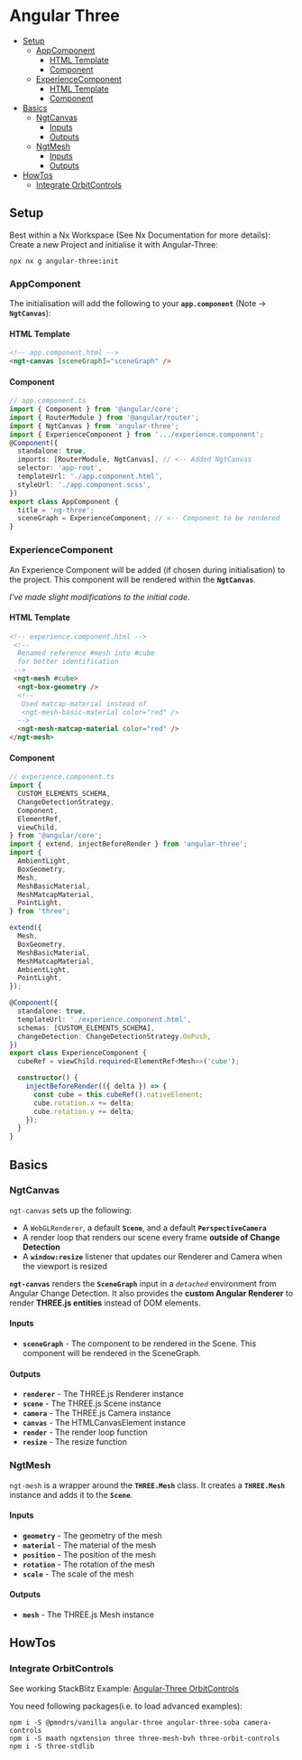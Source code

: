 # Angular Three

<!-- @import "[TOC]" {cmd="toc" depthFrom=2 depthTo=6 orderedList=false} -->

<!-- code_chunk_output -->

- [Setup](#setup)
  - [AppComponent](#appcomponent)
    - [HTML Template](#html-template)
    - [Component](#component)
  - [ExperienceComponent](#experiencecomponent)
    - [HTML Template](#html-template-1)
    - [Component](#component-1)
- [Basics](#basics)
  - [NgtCanvas](#ngtcanvas)
    - [Inputs](#inputs)
    - [Outputs](#outputs)
  - [NgtMesh](#ngtmesh)
    - [Inputs](#inputs-1)
    - [Outputs](#outputs-1)
- [HowTos](#howtos)
  - [Integrate OrbitControls](#integrate-orbitcontrols)

<!-- /code_chunk_output -->

## Setup

Best within a Nx Workspace (See Nx Documentation for more details): Create a new Project and initialise it with Angular-Three:

```shell
npx nx g angular-three:init
```

### AppComponent

The initialisation will add the following to your **`app.component`** (Note &rarr; **`NgtCanvas`**):

#### HTML Template

```html
<!-- app.component.html -->
<ngt-canvas [sceneGraph]="sceneGraph" />
```

#### Component

```ts
// app.component.ts
import { Component } from '@angular/core';
import { RouterModule } from '@angular/router';
import { NgtCanvas } from 'angular-three';
import { ExperienceComponent } from '.../experience.component';
@Component({
  standalone: true,
  imports: [RouterModule, NgtCanvas], // <-- Added NgtCanvas
  selector: 'app-root',
  templateUrl: './app.component.html',
  styleUrl: './app.component.scss',
})
export class AppComponent {
  title = 'ng-three';
  sceneGraph = ExperienceComponent; // <-- Component to be rendered
}
```

### ExperienceComponent

An Experience Component will be added (if chosen during initialisation) to the project. This component will be rendered within the **`NgtCanvas`**.

_I've made slight modifications to the initial code_.

#### HTML Template

```html
<!-- experience.component.html -->
 <!--
  Renamed reference #mesh into #cube
  for better identification
 -->
 <ngt-mesh #cube>
  <ngt-box-geometry />
  <!--
   Used matcap-material instead of
   <ngt-mesh-basic-material color="red" />
  -->
  <ngt-mesh-matcap-material color="red" />
</ngt-mesh>
```

#### Component

```ts
// experience.component.ts
import {
  CUSTOM_ELEMENTS_SCHEMA,
  ChangeDetectionStrategy,
  Component,
  ElementRef,
  viewChild,
} from '@angular/core';
import { extend, injectBeforeRender } from 'angular-three';
import {
  AmbientLight,
  BoxGeometry,
  Mesh,
  MeshBasicMaterial,
  MeshMatcapMaterial,
  PointLight,
} from 'three';

extend({
  Mesh,
  BoxGeometry,
  MeshBasicMaterial,
  MeshMatcapMaterial,
  AmbientLight,
  PointLight,
});

@Component({
  standalone: true,
  templateUrl: './experience.component.html',
  schemas: [CUSTOM_ELEMENTS_SCHEMA],
  changeDetection: ChangeDetectionStrategy.OnPush,
})
export class ExperienceComponent {
  cubeRef = viewChild.required<ElementRef<Mesh>>('cube');

  constructor() {
    injectBeforeRender(({ delta }) => {
      const cube = this.cubeRef().nativeElement;
      cube.rotation.x += delta;
      cube.rotation.y += delta;
    });
  }
}
```

## Basics

### NgtCanvas

`ngt-canvas` sets up the following:

- A `WebGLRenderer`, a default **`Scene`**, and a default **`PerspectiveCamera`**
- A render loop that renders our scene every frame **outside of Change Detection**
- A **`window:resize`** listener that updates our Renderer and Camera when the viewport is resized

**`ngt-canvas`** renders the **`SceneGraph`** input in a _`detached`_ environment from Angular Change Detection. It also provides the **custom Angular Renderer** to render **THREE.js entities** instead of DOM elements.

#### Inputs

- **`sceneGraph`** - The component to be rendered in the Scene. This component will be rendered in the SceneGraph.

#### Outputs

- **`renderer`** - The THREE.js Renderer instance
- **`scene`** - The THREE.js Scene instance
- **`camera`** - The THREE.js Camera instance
- **`canvas`** - The HTMLCanvasElement instance
- **`render`** - The render loop function
- **`resize`** - The resize function

### NgtMesh

`ngt-mesh` is a wrapper around the **`THREE.Mesh`** class. It creates a **`THREE.Mesh`** instance and adds it to the **`Scene`**.

#### Inputs

- **`geometry`** - The geometry of the mesh
- **`material`** - The material of the mesh
- **`position`** - The position of the mesh
- **`rotation`** - The rotation of the mesh
- **`scale`** - The scale of the mesh

#### Outputs

- **`mesh`** - The THREE.js Mesh instance

## HowTos

### Integrate OrbitControls

See working StackBlitz Example: [Angular-Three OrbitControls](https://stackblitz.com/edit/stackblitz-starters-kazbbu)

You need following packages(i.e. to load advanced examples):

```shell
npm i -S @pmndrs/vanilla angular-three angular-three-soba camera-controls
npm i -S maath ngxtension three three-mesh-bvh three-orbit-controls
npm i -S three-stdlib
```
